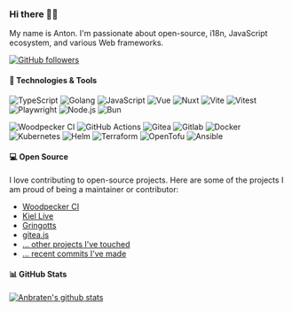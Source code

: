 ### Hi there 👋🏼

My name is Anton. I'm passionate about open-source, i18n, JavaScript ecosystem, and various Web frameworks.

[![GitHub followers](https://img.shields.io/github/followers/anbraten?label=Follow&style=social)](https://github.com/anbraten?tab=followers)

#### 🔧 Technologies & Tools

![TypeScript](https://img.shields.io/badge/-TypeScript-black?logo=typescript&cacheSeconds=10000)
![Golang](https://img.shields.io/badge/-Go-black?logo=go&cacheSeconds=10000)
![JavaScript](https://img.shields.io/badge/-JavaScript-black?logo=javascript&cacheSeconds=10000)
![Vue](https://img.shields.io/badge/-Vue-black?logo=Vue.js&cacheSeconds=10000)
![Nuxt](https://img.shields.io/badge/-Nuxt-black?logo=Nuxt.js&cacheSeconds=10000)
![Vite](https://img.shields.io/badge/-vite-black?logo=vite&cacheSeconds=10000)
![Vitest](https://img.shields.io/badge/-vitest-black?logo=vitest&cacheSeconds=10000)
![Playwright](https://img.shields.io/badge/-playwright-black?logo=playwright&cacheSeconds=10000)
![Node.js](https://img.shields.io/badge/-Node.js-black?logo=Node.js&cacheSeconds=10000)
![Bun](https://img.shields.io/badge/-Bun-black?logo=Bun&cacheSeconds=10000)

![Woodpecker CI](https://img.shields.io/badge/-Woodpecker%20CI-181717?logo=woodpeckerci&cacheSeconds=10000)
![GitHub Actions](https://img.shields.io/badge/-GH%20Actions-181717?logo=githubactions&cacheSeconds=10000)
![Gitea](https://img.shields.io/badge/-Gitea-181717?logo=gitea&cacheSeconds=10000)
![Gitlab](https://img.shields.io/badge/-Gitlab-181717?logo=gitlab&cacheSeconds=10000)
![Docker](https://img.shields.io/badge/-Docker-181717?logo=docker&cacheSeconds=10000)
![Kubernetes](https://img.shields.io/badge/Kubernetes-181717?logo=kubernetes&cacheSeconds=10000)
![Helm](https://img.shields.io/badge/Helm-181717?logo=helm&cacheSeconds=10000)
![Terraform](https://img.shields.io/badge/-Terraform-181717?logo=terraform&cacheSeconds=10000)
![OpenTofu](https://img.shields.io/badge/-OpenTofu-181717?logo=opentofu&cacheSeconds=10000)
![Ansible](https://img.shields.io/badge/-Ansible-181717?logo=ansible&cacheSeconds=10000)

#### 💻 Open Source

I love contributing to open-source projects. Here are some of the projects I am proud of being a maintainer or contributor:

- [Woodpecker CI](https://github.com/woodpecker-ci/woodpecker)
- [Kiel Live](https://github.com/kiel-live/kiel-live)
- [Gringotts](https://github.com/geprog/gringotts)
- [gitea.js](https://github.com/anbraten/gitea-js)
- [... other projects I've touched](https://github.com/anbraten?tab=repositories)
- [... recent commits I've made](https://github.com/search?q=author%3Aanbraten&type=commits&s=committer-date&o=desc)

#### 📊 GitHub Stats

[![Anbraten's github stats](https://github-readme-stats-git-masterrstaa-rickstaa.vercel.app/api?username=anbraten&count_private=true&show_icons=true&include_all_commits=true&show=reviews,discussions_answered&rank_icon=github)](https://github.com/anuraghazra/github-readme-stats)
